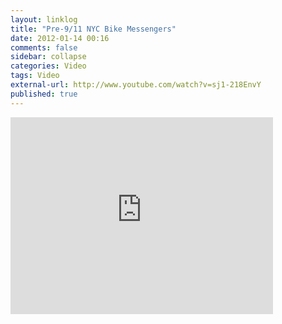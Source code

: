 ```yaml
---
layout: linklog
title: "Pre-9/11 NYC Bike Messengers"
date: 2012-01-14 00:16
comments: false
sidebar: collapse
categories: Video
tags: Video
external-url: http://www.youtube.com/watch?v=sj1-218EnvY
published: true
---
```



<div class="flex-video"><iframe width="420" height="315" src="http://www.youtube.com/embed/sj1-218EnvY" frameborder="0" allowfullscreen></iframe></div>

